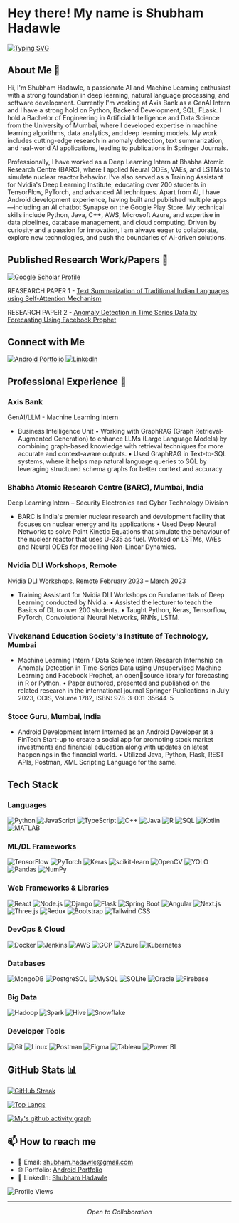 # Hey there! My name is Shubham Hadawle
[![Typing SVG](https://readme-typing-svg.herokuapp.com?font=Fira+Code&pause=1000&color=CF0404&width=700&lines=AI-ML+Engineer+%2F+Software+Engineer+%2F+Data+Scientist)](https://git.io/typing-svg)

## About Me 🚀
Hi, I'm Shubham Hadawle, a passionate AI and Machine Learning enthusiast with a strong foundation in deep learning, natural language processing, and software development. Currently I'm working at Axis Bank as a GenAI Intern and I have a strong hold on Python, Backend Development, SQL, FLask.
I hold a Bachelor of Engineering in Artificial Intelligence and Data Science from the University of Mumbai, where I developed expertise in machine learning algorithms, data analytics, and deep learning models. My work includes cutting-edge research in anomaly detection, text summarization, and real-world AI applications, leading to publications in Springer Journals.

Professionally, I have worked as a Deep Learning Intern at Bhabha Atomic Research Centre (BARC), where I applied Neural ODEs, VAEs, and LSTMs to simulate nuclear reactor behavior. I’ve also served as a Training Assistant for Nvidia's Deep Learning Institute, educating over 200 students in TensorFlow, PyTorch, and advanced AI techniques.
Apart from AI, I have Android development experience, having built and published multiple apps—including an AI chatbot Synapse on the Google Play Store. My technical skills include Python, Java, C++, AWS, Microsoft Azure, and expertise in data pipelines, database management, and cloud computing.
Driven by curiosity and a passion for innovation, I am always eager to collaborate, explore new technologies, and push the boundaries of AI-driven solutions.



## Published Research Work/Papers 🔬
[![Google Scholar Profile](https://img.shields.io/badge/Google_Scholar_Link-blue?style=for-the-badge&logoSize=auto)](https://scholar.google.co.in/citations?user=feZpwBcAAAAJ&hl=en&oi=ao)

REASEARCH PAPER 1 - [Text Summarization of Traditional Indian Languages using Self-Attention Mechanism](https://link.springer.com/chapter/10.1007/978-981-97-9112-5_29)

RESEARCH PAPER 2 - [Anomaly Detection in Time Series Data by Forecasting Using Facebook Prophet](https://link.springer.com/chapter/10.1007/978-3-031-35644-5_16)


## Connect with Me
[![Android Portfolio](https://img.shields.io/badge/Portfolio-000000?style=for-the-badge)](https://play.google.com/store/apps/dev?id=5140541035203910219&pli=1)
[![LinkedIn](https://img.shields.io/badge/LinkedIn-0077B5?style=for-the-badge&logo=linkedin&logoColor=white)](https://www.linkedin.com/in/shubham-hadawle/)


## Professional Experience 💼
### Axis Bank
GenAI/LLM - Machine Learning Intern
- Business Intelligence Unit
• Working with GraphRAG (Graph Retrieval-Augmented Generation) to enhance LLMs (Large Language Models) by combining graph-based knowledge with retrieval techniques for more accurate and context-aware outputs. 
• Used GraphRAG in Text-to-SQL systems, where it helps map natural language queries to SQL by leveraging structured schema graphs for better context and accuracy.

### Bhabha Atomic Research Centre (BARC), Mumbai, India
Deep Learning Intern – Security Electronics and Cyber Technology Division
- BARC is India's premier nuclear research and development facility that focuses on nuclear energy and its applications
• Used Deep Neural Networks to solve Point Kinetic Equations that simulate the behaviour of the nuclear reactor that uses U-235 as fuel. Worked on LSTMs, VAEs and Neural ODEs for modelling Non-Linear Dynamics.


### Nvidia DLI Workshops, Remote
Nvidia DLI Workshops, Remote February 2023 – March 2023
- Training Assistant for Nvidia DLI Workshops on Fundamentals of Deep Learning conducted by Nvidia.
• Assisted the lecturer to teach the Basics of DL to over 200 students.
• Taught Python, Keras, Tensorflow, PyTorch, Convolutional Neural Networks, RNNs, LSTM.

### Vivekanand Education Society's Institute of Technology, Mumbai
- Machine Learning Intern / Data Science Intern
Research Internship on Anomaly Detection in Time-Series Data using Unsupervised Machine Learning and Facebook Prophet, an opensource library for forecasting in R or Python.
• Paper authored, presented and published on the related research in the international journal Springer Publications in July 2023, CCIS, 
Volume 1782, ISBN: 978-3-031-35644-5

### Stocc Guru, Mumbai, India
- Android Development Intern
Interned as an Android Developer at a FinTech Start-up to create a social app for promoting stock market investments and financial 
education along with updates on latest happenings in the financial world.
• Utilized Java, Python, Flask, REST APIs, Postman, XML Scripting Language for the same.


## Tech Stack
### Languages
![Python](https://img.shields.io/badge/Python-3776AB?style=for-the-badge&logo=python&logoColor=white)
![JavaScript](https://img.shields.io/badge/JavaScript-F7DF1E?style=for-the-badge&logo=javascript&logoColor=black)
![TypeScript](https://img.shields.io/badge/TypeScript-007ACC?style=for-the-badge&logo=typescript&logoColor=white)
![C++](https://img.shields.io/badge/C++-00599C?style=for-the-badge&logo=cplusplus&logoColor=white)
![Java](https://img.shields.io/badge/Java-ED8B00?style=for-the-badge&logo=openjdk&logoColor=white)
![R](https://img.shields.io/badge/R-276DC3?style=for-the-badge&logo=r&logoColor=white)
![SQL](https://img.shields.io/badge/SQL-4479A1?style=for-the-badge&logo=mysql&logoColor=white)
![Kotlin](https://img.shields.io/badge/Kotlin-0095D5?style=for-the-badge&logo=kotlin&logoColor=white)
![MATLAB](https://img.shields.io/badge/MATLAB-0076A8?style=for-the-badge&logo=mathworks&logoColor=white)

### ML/DL Frameworks
![TensorFlow](https://img.shields.io/badge/TensorFlow-FF6F00?style=for-the-badge&logo=tensorflow&logoColor=white)
![PyTorch](https://img.shields.io/badge/PyTorch-EE4C2C?style=for-the-badge&logo=pytorch&logoColor=white)
![Keras](https://img.shields.io/badge/Keras-D00000?style=for-the-badge&logo=keras&logoColor=white)
![scikit-learn](https://img.shields.io/badge/Scikit_Learn-F7931E?style=for-the-badge&logo=scikit-learn&logoColor=white)
![OpenCV](https://img.shields.io/badge/OpenCV-5C3EE8?style=for-the-badge&logo=opencv&logoColor=white)
![YOLO](https://img.shields.io/badge/YOLO-00FFFF?style=for-the-badge&logo=yolo&logoColor=black)
![Pandas](https://img.shields.io/badge/Pandas-150458?style=for-the-badge&logo=pandas&logoColor=white)
![NumPy](https://img.shields.io/badge/NumPy-013243?style=for-the-badge&logo=numpy&logoColor=white)

### Web Frameworks & Libraries
![React](https://img.shields.io/badge/React-20232A?style=for-the-badge&logo=react&logoColor=61DAFB)
![Node.js](https://img.shields.io/badge/Node.js-43853D?style=for-the-badge&logo=node.js&logoColor=white)
![Django](https://img.shields.io/badge/Django-092E20?style=for-the-badge&logo=django&logoColor=white)
![Flask](https://img.shields.io/badge/Flask-000000?style=for-the-badge&logo=flask&logoColor=white)
![Spring Boot](https://img.shields.io/badge/Spring_Boot-6DB33F?style=for-the-badge&logo=spring-boot&logoColor=white)
![Angular](https://img.shields.io/badge/Angular-DD0031?style=for-the-badge&logo=angular&logoColor=white)
![Next.js](https://img.shields.io/badge/Next.js-000000?style=for-the-badge&logo=next.js&logoColor=white)
![Three.js](https://img.shields.io/badge/Three.js-000000?style=for-the-badge&logo=three.js&logoColor=white)
![Redux](https://img.shields.io/badge/Redux-764ABC?style=for-the-badge&logo=redux&logoColor=white)
![Bootstrap](https://img.shields.io/badge/Bootstrap-7952B3?style=for-the-badge&logo=bootstrap&logoColor=white)
![Tailwind CSS](https://img.shields.io/badge/Tailwind_CSS-38B2AC?style=for-the-badge&logo=tailwind-css&logoColor=white)

### DevOps & Cloud
![Docker](https://img.shields.io/badge/Docker-2496ED?style=for-the-badge&logo=docker&logoColor=white)
![Jenkins](https://img.shields.io/badge/Jenkins-D24939?style=for-the-badge&logo=jenkins&logoColor=white)
![AWS](https://img.shields.io/badge/AWS-232F3E?style=for-the-badge&logo=amazon-aws&logoColor=white)
![GCP](https://img.shields.io/badge/GCP-4285F4?style=for-the-badge&logo=google-cloud&logoColor=white)
![Azure](https://img.shields.io/badge/Azure-0089D6?style=for-the-badge&logo=microsoft-azure&logoColor=white)
![Kubernetes](https://img.shields.io/badge/Kubernetes-326CE5?style=for-the-badge&logo=kubernetes&logoColor=white)

### Databases
![MongoDB](https://img.shields.io/badge/MongoDB-4EA94B?style=for-the-badge&logo=mongodb&logoColor=white)
![PostgreSQL](https://img.shields.io/badge/PostgreSQL-316192?style=for-the-badge&logo=postgresql&logoColor=white)
![MySQL](https://img.shields.io/badge/MySQL-4479A1?style=for-the-badge&logo=mysql&logoColor=white)
![SQLite](https://img.shields.io/badge/SQLite-07405E?style=for-the-badge&logo=sqlite&logoColor=white)
![Oracle](https://img.shields.io/badge/Oracle-F80000?style=for-the-badge&logo=oracle&logoColor=white)
![Firebase](https://img.shields.io/badge/Firebase-FFCA28?style=for-the-badge&logo=firebase&logoColor=black)

### Big Data
![Hadoop](https://img.shields.io/badge/Hadoop-66CCFF?style=for-the-badge&logo=apache-hadoop&logoColor=black)
![Spark](https://img.shields.io/badge/Spark-E25A1C?style=for-the-badge&logo=apache-spark&logoColor=white)
![Hive](https://img.shields.io/badge/Hive-FDEE21?style=for-the-badge&logo=apache-hive&logoColor=black)
![Snowflake](https://img.shields.io/badge/Snowflake-29B5E8?style=for-the-badge&logo=snowflake&logoColor=white)

### Developer Tools
![Git](https://img.shields.io/badge/Git-F05032?style=for-the-badge&logo=git&logoColor=white)
![Linux](https://img.shields.io/badge/Linux-FCC624?style=for-the-badge&logo=linux&logoColor=black)
![Postman](https://img.shields.io/badge/Postman-FF6C37?style=for-the-badge&logo=postman&logoColor=white)
![Figma](https://img.shields.io/badge/Figma-F24E1E?style=for-the-badge&logo=figma&logoColor=white)
![Tableau](https://img.shields.io/badge/Tableau-E97627?style=for-the-badge&logo=tableau&logoColor=white)
![Power BI](https://img.shields.io/badge/Power_BI-F2C811?style=for-the-badge&logo=power-bi&logoColor=black)


## GitHub Stats 📊
[![GitHub Streak](https://streak-stats.demolab.com/?user=shubham-hadawle&theme=dark)](https://git.io/streak-stats)

[![Top Langs](https://github-readme-stats.vercel.app/api/top-langs/?username=shubham-hadawle&layout=compact&theme=dark)](https://github.com/anuraghazra/github-readme-stats)

[![My's github activity graph](https://github-readme-activity-graph.vercel.app/graph?username=shubham-hadawle&theme=high-contrast)](https://github.com/ashutosh00710/github-readme-activity-graph)


## 📫 How to reach me
- 📧 Email: shubham.hadawle@gmail.com
- 🌐 Portfolio: [Android Portfolio](https://play.google.com/store/apps/dev?id=5140541035203910219&pli=1)
- 💼 LinkedIn: [Shubham Hadawle](https://www.linkedin.com/in/shubham-hadawle/)

![Profile Views](https://komarev.com/ghpvc/?username=shubham-hadawle)

---
<p align="center">
  <i>Open to Collaboration</i>
</p>
